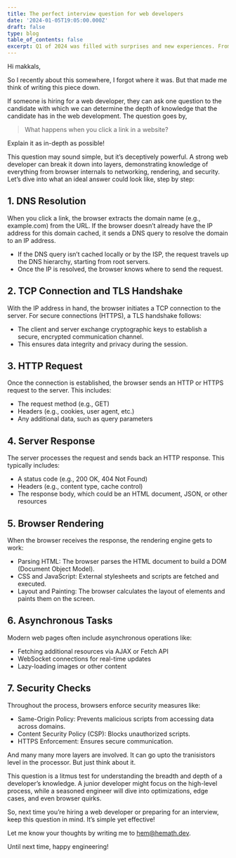 ```yaml
---
title: The perfect interview question for web developers
date: '2024-01-05T19:05:00.000Z'
draft: false
type: blog
table_of_contents: false
excerpt: Q1 of 2024 was filled with surprises and new experiences. From an unforgettable birthday surprise and an unintentional pre-birthday celebration to a spontaneous trip to Pondicherry and my mom’s first BBQ dinner, these months were all about laughter, exploration, and creating lasting memories.
---
```


Hi makkals,

So I recently about this somewhere, I forgot where it was. But that made me think of writing this piece down.

If someone is hiring for a web developer, they can ask one question to the candidate with which we can determine the depth of knowledge that the candidate has in the web development. The question goes by,

> What happens when you click a link in a website?

Explain it as in-depth as possible!


This question may sound simple, but it’s deceptively powerful. A strong web developer can break it down into layers, demonstrating knowledge of everything from browser internals to networking, rendering, and security. Let’s dive into what an ideal answer could look like, step by step:

## 1. DNS Resolution

When you click a link, the browser extracts the domain name (e.g., example.com) from the URL. If the browser doesn’t already have the IP address for this domain cached, it sends a DNS query to resolve the domain to an IP address.
* If the DNS query isn’t cached locally or by the ISP, the request travels up the DNS hierarchy, starting from root servers.
* Once the IP is resolved, the browser knows where to send the request.

## 2. TCP Connection and TLS Handshake

With the IP address in hand, the browser initiates a TCP connection to the server. For secure connections (HTTPS), a TLS handshake follows:
* The client and server exchange cryptographic keys to establish a secure, encrypted communication channel.
* This ensures data integrity and privacy during the session.

## 3. HTTP Request

Once the connection is established, the browser sends an HTTP or HTTPS request to the server. This includes:
* The request method (e.g., GET)
* Headers (e.g., cookies, user agent, etc.)
* Any additional data, such as query parameters

## 4. Server Response

The server processes the request and sends back an HTTP response. This typically includes:
* A status code (e.g., 200 OK, 404 Not Found)
* Headers (e.g., content type, cache control)
* The response body, which could be an HTML document, JSON, or other resources

## 5. Browser Rendering

When the browser receives the response, the rendering engine gets to work:
* Parsing HTML: The browser parses the HTML document to build a DOM (Document Object Model).
* CSS and JavaScript: External stylesheets and scripts are fetched and executed.
* Layout and Painting: The browser calculates the layout of elements and paints them on the screen.

## 6. Asynchronous Tasks

Modern web pages often include asynchronous operations like:
* Fetching additional resources via AJAX or Fetch API
* WebSocket connections for real-time updates
* Lazy-loading images or other content

## 7. Security Checks

Throughout the process, browsers enforce security measures like:
* Same-Origin Policy: Prevents malicious scripts from accessing data across domains.
* Content Security Policy (CSP): Blocks unauthorized scripts.
* HTTPS Enforcement: Ensures secure communication.

And many many more layers are involved. It can go upto the tranisistors level in the processor. But just think about it.

This question is a litmus test for understanding the breadth and depth of a developer’s knowledge. A junior developer might focus on the high-level process, while a seasoned engineer will dive into optimizations, edge cases, and even browser quirks.

So, next time you’re hiring a web developer or preparing for an interview, keep this question in mind. It’s simple yet effective!

Let me know your thoughts by writing me to [hem@hemath.dev](mailto:hem@hemath.dev).

Until next time, happy engineering!